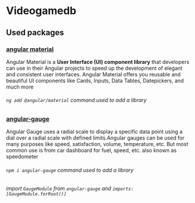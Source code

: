 # Videogamedb

## Used packages

### [angular material](https://material.angular.io/)

Angular Material is a **User Interface (UI) component library** that developers can use in their Angular projects to speed up the development of elegant and consistent user interfaces. Angular Material offers you reusable and beautiful UI components like Cards, Inputs, Data Tables, Datepickers, and much more

###### `ng add @angular/material` command used to add a library

### [angular-gauge](https://github.com/mattlewis92/angular-gauge)

Angular Gauge uses a radial scale to display a specific data point using a dial over a radial scale with defined limits.Angular gauges can be used for many purposes like speed, satisfaction, volume, temperature, etc. But most common use is from car dashboard for fuel, speed, etc. also known as speedometer

###### `npm i angular-gauge` command used to add a library
###### import `GaugeModule` from `angular-gauge` and `imports:[GaugeModule.forRoot()]`